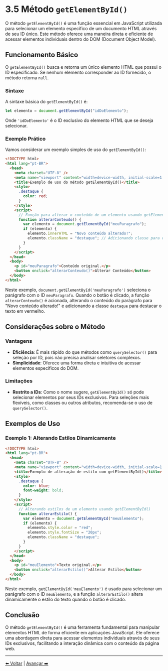 # 3.5 Método `getElementById()`

O método `getElementById()` é uma função essencial em JavaScript utilizada para selecionar um elemento específico de um documento HTML através de seu ID único. Este método oferece uma maneira direta e eficiente de acessar elementos individuais dentro do DOM (Document Object Model).

## Funcionamento Básico

O `getElementById()` busca e retorna um único elemento HTML que possui o ID especificado. Se nenhum elemento corresponder ao ID fornecido, o método retorna `null`.

### Sintaxe

A sintaxe básica do `getElementById()` é:

```javascript
let elemento = document.getElementById("idDoElemento");
```

Onde `'idDoElemento'` é o ID exclusivo do elemento HTML que se deseja selecionar.

### Exemplo Prático

Vamos considerar um exemplo simples de uso do `getElementById()`:

```html
<!DOCTYPE html>
<html lang="pt-BR">
  <head>
    <meta charset="UTF-8" />
    <meta name="viewport" content="width=device-width, initial-scale=1.0" />
    <title>Exemplo de uso do método getElementById()</title>
    <style>
      .destaque {
        color: red;
      }
    </style>
    <script>
      // Função para alterar o conteúdo de um elemento usando getElementById()
      function alterarConteudo() {
        var elemento = document.getElementById("meuParagrafo");
        if (elemento) {
          elemento.innerHTML = "Novo conteúdo alterado!";
          elemento.className = "destaque"; // Adicionando classe para destacar o texto
        }
      }
    </script>
  </head>
  <body>
    <p id="meuParagrafo">Conteúdo original.</p>
    <button onclick="alterarConteudo()">Alterar Conteúdo</button>
  </body>
</html>
```

Neste exemplo, `document.getElementById('meuParagrafo')` seleciona o parágrafo com o ID `meuParagrafo`. Quando o botão é clicado, a função `alterarConteudo()` é acionada, alterando o conteúdo do parágrafo para "Novo conteúdo alterado!" e adicionando a classe `destaque` para destacar o texto em vermelho.

## Considerações sobre o Método

### Vantagens

- **Eficiência**: É mais rápido do que métodos como `querySelector()` para seleção por ID, pois não precisa analisar seletores complexos.
- **Simplicidade**: Oferece uma forma direta e intuitiva de acessar elementos específicos do DOM.

### Limitações

- **Restrito a IDs**: Como o nome sugere, `getElementById()` só pode selecionar elementos por seus IDs exclusivos. Para seleções mais flexíveis, como classes ou outros atributos, recomenda-se o uso de `querySelector()`.

## Exemplos de Uso

### Exemplo 1: Alterando Estilos Dinamicamente

```html
<!DOCTYPE html>
<html lang="pt-BR">
  <head>
    <meta charset="UTF-8" />
    <meta name="viewport" content="width=device-width, initial-scale=1.0" />
    <title>Exemplo de alteração de estilo com getElementById()</title>
    <style>
      .destaque {
        color: blue;
        font-weight: bold;
      }
    </style>
    <script>
      // Alterando estilos de um elemento usando getElementById()
      function alterarEstilo() {
        var elemento = document.getElementById("meuElemento");
        if (elemento) {
          elemento.style.color = "red";
          elemento.style.fontSize = "20px";
          elemento.className = "destaque";
        }
      }
    </script>
  </head>
  <body>
    <p id="meuElemento">Texto original.</p>
    <button onclick="alterarEstilo()">Alterar Estilo</button>
  </body>
</html>
```

Neste exemplo, `getElementById('meuElemento')` é usado para selecionar um parágrafo com o ID `meuElemento`, e a função `alterarEstilo()` altera dinamicamente o estilo do texto quando o botão é clicado.

## Conclusão

O método `getElementById()` é uma ferramenta fundamental para manipular elementos HTML de forma eficiente em aplicações JavaScript. Ele oferece uma abordagem direta para acessar elementos individuais através de seus IDs exclusivos, facilitando a interação dinâmica com o conteúdo da página web.

---

[⬅️ Voltar](cap3-04.md) | [Avançar ➡️](cap3-06.md)
